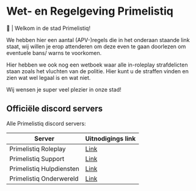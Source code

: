 # Wet- en Regelgeving Primelistiq

👋 | Welkom in de stad Primelistiq!

We hebben hier een aantal (APV-)regels die in het onderaan staande link staat, wij willen je erop attenderen om deze even te gaan doorlezen om eventuele bans/ warns te voorkomen.

Hier hebben we ook nog een wetboek waar alle in-roleplay strafdelicten staan zoals het vluchten van de politie. Hier kunt u de straffen vinden en zien wat wel legaal is en wat niet.

Wij wensen je super veel plezier in onze stad!

## Officiële discord servers

Alle Primelistiq discord servers:

| Server | Uitnodigings link |
|---|---|
|Primelistiq Roleplay| [Link](https://discord.gg/CvadCYAxB8) |
|Primelistiq Support| [Link](https://discord.gg/BpfZ9Qb3Gt) |
|Primelistiq Hulpdiensten| [Link](https://discord.gg/e8da8bGUQC) |
|Primelistiq Onderwereld| [Link](https://discord.gg) |

